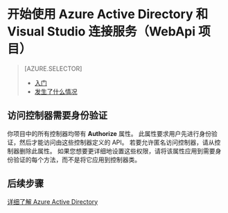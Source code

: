 <properties
    pageTitle="Visual Studio WebApi 项目中的 Azure AD 入门 | Azure"
    description="通过 Visual Studio 连接服务连接到或创建 Azure AD 之后，如何在 WebApi 项目中开始使用 Azure Active Directory"
    services="active-directory"
    documentationcenter=""
    author="TomArcher"
    manager="douge"
    editor="" />

<tags
    ms.assetid="bf1eb32d-25cd-4abf-8679-2ead299fedaa"
    ms.service="active-directory"
    ms.workload="web"
    ms.tgt_pltfrm="vs-getting-started"
    ms.devlang="na"
    ms.topic="article"
    ms.date="03/19/2017"
    ms.author="tarcher"
    translationtype="Human Translation"
    ms.sourcegitcommit="7cc8d7b9c616d399509cd9dbdd155b0e9a7987a8"
    ms.openlocfilehash="cd76e62940f8ab6aeaa55164b3edddf3facf662a"
    ms.lasthandoff="04/07/2017"
    wacn.date="04/17/2017" />



# <a name="get-started-with-azure-active-directory-and-visual-studio-connected-services-webapi-projects"></a>开始使用 Azure Active Directory 和 Visual Studio 连接服务（WebApi 项目）
> [AZURE.SELECTOR]
>- [入门](/documentation/articles/vs-active-directory-webapi-getting-started/)
>- [发生了什么情况](/documentation/articles/vs-active-directory-webapi-what-happened/)

## <a name="requiring-authentication-to-access-controllers"></a>访问控制器需要身份验证
你项目中的所有控制器均带有 **Authorize** 属性。 此属性要求用户先进行身份验证，然后才能访问由这些控制器定义的 API。 若要允许匿名访问控制器，请从控制器删除此属性。 如果您想要更详细地设置这些权限，请将该属性应用到需要身份验证的每个方法，而不是将它应用到控制器类。

## <a name="next-steps"></a>后续步骤
[详细了解 Azure Active Directory](/home/features/identity/)
<!-- Update_Description: wording update -->
